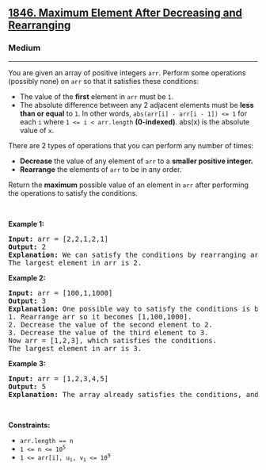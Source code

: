 <h2><a href="https://leetcode.com/problems/maximum-element-after-decreasing-and-rearranging/">1846. Maximum Element After Decreasing and Rearranging</a></h2><h3>Medium</h3><hr><p>You are given an array of positive integers <code>arr</code>. Perform some operations (possibly none) on <code>arr</code> so that it satisfies these conditions:</p>
<ul>
  <li>The value of the <strong>first</strong> element in <code>arr</code> must be <code>1</code>.</li>
  <li>The absolute difference between any 2 adjacent elements must be <strong>less than or equal</strong> to <code>1</code>. In other words, <code>abs(arr[i] - arr[i - 1]) <= 1</code> for each <code>i</code> where <code>1 <= i < arr.length</code> <strong>(0-indexed)</strong>. <coode>abs(x)</code> is the absolute value of <code>x</code>.</li>
</ul>

<p>There are 2 types of operations that you can perform any number of times:</p>
<ul>
  <li><strong>Decrease</strong> the value of any element of <code>arr</code> to a <strong>smaller positive integer.</strong></li>
  <li><strong>Rearrange</strong> the elements of <code>arr</code> to be in any order.</li>
</ul>

<p>Return the <strong>maximum</strong> possible value of an element in <code>arr</code> after performing the operations to satisfy the conditions.</p>

<p>&nbsp;</p>
<p><strong class="example">Example 1:</strong></p>

<pre>
<strong>Input:</strong> arr = [2,2,1,2,1]
<strong>Output:</strong> 2
<strong>Explanation:</strong> We can satisfy the conditions by rearranging arr so it becomes [1,2,2,2,1].
The largest element in arr is 2.
</pre>

<p><strong class="example">Example 2:</strong></p>

<pre>
<strong>Input:</strong> arr = [100,1,1000]
<strong>Output:</strong> 3
<strong>Explanation:</strong> One possible way to satisfy the conditions is by doing the following:
1. Rearrange arr so it becomes [1,100,1000].
2. Decrease the value of the second element to 2.
3. Decrease the value of the third element to 3.
Now arr = [1,2,3], which satisfies the conditions.
The largest element in arr is 3.
</pre>

<p><strong class="example">Example 3:</strong></p>

<pre>
<strong>Input:</strong> arr = [1,2,3,4,5]
<strong>Output:</strong> 5
<strong>Explanation:</strong> The array already satisfies the conditions, and the largest element is 5.
</pre>

<p>&nbsp;</p>
<p><strong>Constraints:</strong></p>

<ul>
	<li><code>arr.length == n</code></li>
	<li><code>1 &lt;= n &lt;= 10<sup>5</sup></code></li>
	<li><code>1 &lt;= arr[i], u<sub>i</sub>, v<sub>i</sub> &lt;= 10<sup>9</sup></code></li>

</ul>
